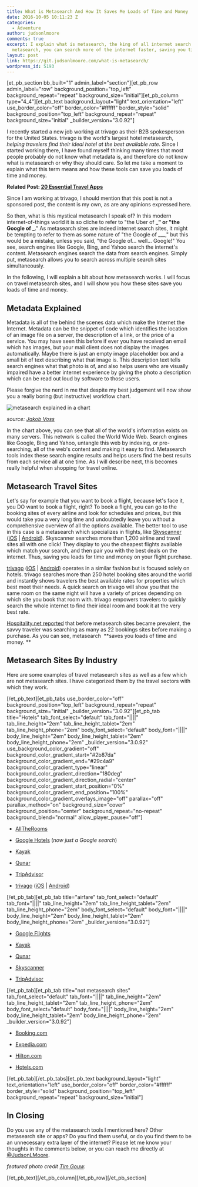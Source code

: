 ```yaml
---
title: What is Metasearch And How It Saves Me Loads of Time and Money
date: 2016-10-05 10:11:23 Z
categories:
  - Adventure
author: judsonlmoore
comments: true
excerpt: I explain what is metasearch, the king of all internet search tools. With
  metasearch, you can search more of the internet faster, saving you time and money.
layout: post
link: https://git.judsonlmoore.com/what-is-metasearch/
wordpress_id: 5193
---
```


[et_pb_section bb_built="1" admin_label="section"][et_pb_row admin_label="row" background_position="top_left" background_repeat="repeat" background_size="initial"][et_pb_column type="4_4"][et_pb_text background_layout="light" text_orientation="left" use_border_color="off" border_color="#ffffff" border_style="solid" background_position="top_left" background_repeat="repeat" background_size="initial" _builder_version="3.0.92"]

I recently started a new job working at trivago as their B2B spokesperson for the United States. trivago is the world's largest hotel metasearch, _helping travelers find their ideal hotel at the best available rate_. Since I started working there, I have found myself thinking many times that most people probably do not know what metadata is, and therefore do not know what is metasearch or why they should care. So let me take a moment to explain what this term means and how these tools can save you loads of time and money.

**Related Post: [20 Essential Travel Apps](https://www.judsonlmoore.com/essential-travel-apps/)**

Since I am working at trivago, I should mention that this post is not a sponsored post, the content is my own, as are any opinions expressed here.

So then, what is this mystical metasearch I speak of? In this modern internet-of-things world it is so cliche to refer to "the Uber of **_" or "the Google of _**." As metasearch sites are indeed internet search sites, it might be tempting to refer to them as some nature of "the Google of \_\_\_," but this would be a mistake, unless you said, "the Google of... well... Google!" You see, search engines like Google, Bing, and Yahoo search the internet's content. Metasearch engines search the data from search engines. Simply put, metasearch allows you to search across multiple search sites simultaneously.

In the following, I will explain a bit about how metasearch works. I will focus on travel metasearch sites, and I will show you how these sites save you loads of time and money.

## Metadata Explained

Metadata is all of the behind the scenes data which make the Internet the Internet. Metadata can be the snippet of code which identifies the location of an image file on a server, the description of a link, or the price of a service. You may have seen this before if ever you have received an email which has images, but your mail client does not display the images automatically. Maybe there is just an empty image placeholder box and a small bit of text describing what that image is. This description text tells search engines what that photo is of, and also helps users who are visually impaired have a better internet experience by giving the photo a description which can be read out loud by software to those users.

Please forgive the nerd in me that despite my best judgement will now show you a really boring (but instructive) workflow chart.

![metasearch explained in a chart](../assets/images/2016/08/metasearch-explained.png)

_source: [Jakob Voss](https://en.wikipedia.org/wiki/Metasearch_engine#/media/File:Meta-search-en.svg)_

In the chart above, you can see that all of the world's information exists on many servers. This network is called the World Wide Web. Search engines like Google, Bing and Yahoo, untangle this web by indexing, or pre-searching, all of the web's content and making it easy to find. Metasearch tools index these search engine results and helps users find the best results from each service all at one time. As I will describe next, this becomes really helpful when shopping for travel online.

## Metasearch Travel Sites

Let's say for example that you want to book a flight, because let's face it, you DO want to book a flight, right? To book a flight, you can go to the booking sites of every airline and look for schedules and prices, but this would take you a very long time and undoubtedly leave you without a comprehensive overview of all the options available. The better tool to use in this case is a metasearch which specializes in flights, like [Skyscanner](http://skyscanner.com) ([iOS](https://www.judsonlmoore.com/get/skyscanner-ios/) | [Android](https://www.judsonlmoore.com/get/skyscanner-android/)). Skyscanner searches more than 1,200 airline and travel sites all with one click! They display to you the cheapest flights available which match your search, and then pair you with the best deals on the internet. Thus, saving you loads for time and money on your flight purchase.

[trivago](http://trivago.com) ([iOS](https://www.judsonlmoore.com/get/trivago-ios/) | [Android](https://www.judsonlmoore.com/get/trivago-android/)) operates in a similar fashion but is focused solely on hotels. trivago searches more than 250 hotel booking sites around the world and instantly shows travelers the best available rates for properties which best meet their needs. A quick search on trivago will show you that the same room on the same night will have a variety of prices depending on which site you book that room with. trivago empowers travelers to quickly search the whole internet to find their ideal room and book it at the very best rate.

[Hospitality.net reported](http://www.hospitalitynet.org/news/4066748.html) that before metasearch sites became prevalent, the savvy traveler was searching as many as 22 bookings sites before making a purchase. As you can see, metasearch  **saves you loads of time and money. **

## Metasearch Sites By Industry

Here are some examples of travel metasearch sites as well as a few which are not metasearch sites. I have categorized them by the travel sectors with which they work.

[/et_pb_text][et_pb_tabs use_border_color="off" background_position="top_left" background_repeat="repeat" background_size="initial" _builder_version="3.0.92"][et_pb_tab title="Hotels" tab_font_select="default" tab_font="||||" tab_line_height="2em" tab_line_height_tablet="2em" tab_line_height_phone="2em" body_font_select="default" body_font="||||" body_line_height="2em" body_line_height_tablet="2em" body_line_height_phone="2em" _builder_version="3.0.92" use_background_color_gradient="off" background_color_gradient_start="#2b87da" background_color_gradient_end="#29c4a9" background_color_gradient_type="linear" background_color_gradient_direction="180deg" background_color_gradient_direction_radial="center" background_color_gradient_start_position="0%" background_color_gradient_end_position="100%" background_color_gradient_overlays_image="off" parallax="off" parallax_method="on" background_size="cover" background_position="center" background_repeat="no-repeat" background_blend="normal" allow_player_pause="off"]

- [AllTheRooms](http://www.alltherooms.com/)

- [Google Hotels](https://www.google.com/maps?q=hotels+in+austin+texas) (_now just a Google search_)

- [Kayak](http://kayak.com)

- [Qunar](http://www.qunar.com/)

- [TripAdvisor](http://tripadvisor.com)

- [trivago](http://trivago.com) ([iOS](https://www.judsonlmoore.com/get/trivago-ios/) | [Android](https://www.judsonlmoore.com/get/trivago-android/))

[/et_pb_tab][et_pb_tab title="airfare" tab_font_select="default" tab_font="||||" tab_line_height="2em" tab_line_height_tablet="2em" tab_line_height_phone="2em" body_font_select="default" body_font="||||" body_line_height="2em" body_line_height_tablet="2em" body_line_height_phone="2em" _builder_version="3.0.92"]

- [Google Flights](https://www.google.com/flights/#search;f=DUS,QDU;t=AUS;d=2016-09-28;r=2016-10-02;q=dus+to+aus)

- [Kayak](http://kayak.com)

- [Qunar](http://www.qunar.com/)

- [Skyscanner](http://skyscanner.com)

- [TripAdvisor](http://tripadvisor.com)

[/et_pb_tab][et_pb_tab title="not metasearch sites" tab_font_select="default" tab_font="||||" tab_line_height="2em" tab_line_height_tablet="2em" tab_line_height_phone="2em" body_font_select="default" body_font="||||" body_line_height="2em" body_line_height_tablet="2em" body_line_height_phone="2em" _builder_version="3.0.92"]

- [Booking.com](http://booking.com)

- [Expedia.com](http://expedia.com)

- [Hilton.com](http://hilton.com)

- [Hotels.com](http://hotels.com)

[/et_pb_tab][/et_pb_tabs][et_pb_text background_layout="light" text_orientation="left" use_border_color="off" border_color="#ffffff" border_style="solid" background_position="top_left" background_repeat="repeat" background_size="initial"]

## In Closing

Do you use any of the metasearch tools I mentioned here? Other metasearch site or apps? Do you find them useful, or do you find them to be an unnecessary extra layer of the internet? Please let me know your thoughts in the comments below, or you can reach me directly at [@JudsonLMoore](http://twitter.com/judsonlmoore/).

_featured photo credit [Tim Gouw](https://unsplash.com/@punttim)._

[/et_pb_text][/et_pb_column][/et_pb_row][/et_pb_section]
